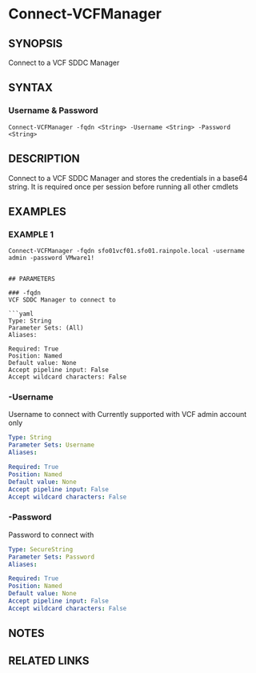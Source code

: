 # Connect-VCFManager

## SYNOPSIS
Connect to a VCF SDDC Manager

## SYNTAX

### Username & Password
```
Connect-VCFManager -fqdn <String> -Username <String> -Password <String>
```

## DESCRIPTION
Connect to a VCF SDDC Manager and stores the credentials in a base64 string. 
It is required once per session before running all other cmdlets

## EXAMPLES

### EXAMPLE 1
```
Connect-VCFManager -fqdn sfo01vcf01.sfo01.rainpole.local -username admin -password VMware1!


## PARAMETERS

### -fqdn
VCF SDDC Manager to connect to

```yaml
Type: String
Parameter Sets: (All)
Aliases:

Required: True
Position: Named
Default value: None
Accept pipeline input: False
Accept wildcard characters: False
```

### -Username
Username to connect with
Currently supported with VCF admin account only

```yaml
Type: String
Parameter Sets: Username
Aliases:

Required: True
Position: Named
Default value: None
Accept pipeline input: False
Accept wildcard characters: False
```

### -Password
Password to connect with

```yaml
Type: SecureString
Parameter Sets: Password
Aliases:

Required: True
Position: Named
Default value: None
Accept pipeline input: False
Accept wildcard characters: False
```

## NOTES

## RELATED LINKS
